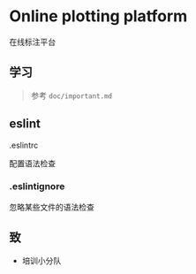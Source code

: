 # Online plotting platform

在线标注平台

## 学习

> 参考 `doc/important.md`

## eslint

.eslintrc

配置语法检查

### .eslintignore

忽略某些文件的语法检查

## 致

* 培训小分队
